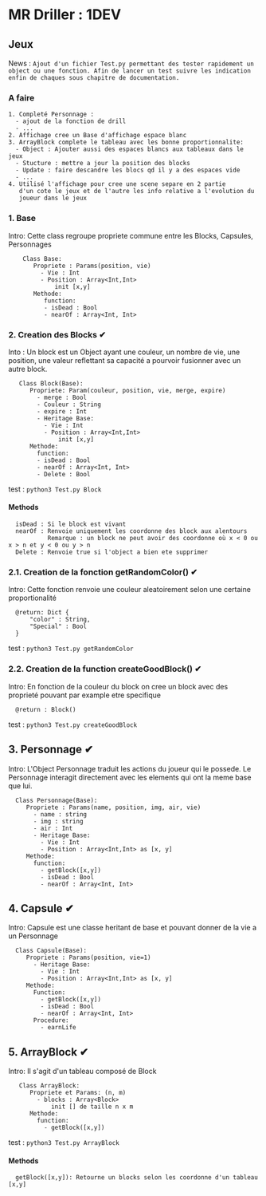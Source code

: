 # MR Driller : 1DEV

## Jeux


News :  `Ajout d'un fichier Test.py permettant des tester rapidement un object ou une fonction. Afin de lancer un test suivre les indication enfin de chaques sous chapitre de documentation.`

### A faire

```
1. Completé Personnage :
  - ajout de la fonction de drill
  - ...
2. Affichage cree un Base d'affichage espace blanc
3. ArrayBlock complete le tableau avec les bonne proportionnalite:
  - Object : Ajouter aussi des espaces blancs aux tableaux dans le jeux
  - Stucture : mettre a jour la position des blocks
  - Update : faire descandre les blocs qd il y a des espaces vide
  - ...
4. Utilisé l'affichage pour cree une scene separe en 2 partie
   d'un cote le jeux et de l'autre les info relative a l'evolution du
   joueur dans le jeux
```

### 1. Base

Intro: Cette class regroupe propriete commune entre les Blocks, Capsules, Personnages

```
    Class Base:
       Propriete : Params(position, vie)
         - Vie : Int
         - Position : Array<Int,Int>
             init [x,y]
       Methode:
          function:
          - isDead : Bool
          - nearOf : Array<Int, Int>
```

### 2. Creation des Blocks ✔

Into : Un block est un Object ayant une couleur, un nombre de vie, une position, une valeur reflettant sa capacité a pourvoir fusionner avec un autre block.

```
   Class Block(Base):
      Propriete: Param(couleur, position, vie, merge, expire)
        - merge : Bool
        - Couleur : String
        - expire : Int
        - Heritage Base:
          - Vie : Int
          - Position : Array<Int,Int>
              init [x,y]
      Methode:
        function:
        - isDead : Bool
        - nearOf : Array<Int, Int>
        - Delete : Bool
```

test : `python3 Test.py Block`

#### Methods
```
  isDead : Si le block est vivant
  nearOf : Renvoie uniquement les coordonne des block aux alentours
           Remarque : un block ne peut avoir des coordonne où x < 0 ou x > n et y < 0 ou y > n
  Delete : Renvoie true si l'object a bien ete supprimer
```

### 2.1. Creation de la fonction getRandomColor() ✔

Intro: Cette fonction renvoie une couleur aleatoirement selon une certaine proportionalité

```
  @return: Dict {
      "color" : String,
      "Special" : Bool
  }
```

test : `python3 Test.py getRandomColor`

### 2.2. Creation de la function createGoodBlock() ✔

Intro: En fonction de la couleur du block on cree un block avec des proprieté pouvant par example etre specifique

```
  @return : Block()
```

test : `python3 Test.py createGoodBlock`

## 3. Personnage ✔

Intro: L'Object Personnage traduit les actions du joueur qui le possede.
Le Personnage interagit directement avec les elements qui ont la meme base que lui.

```
  Class Personnage(Base):
     Propriete : Params(name, position, img, air, vie)
       - name : string
       - img : string
       - air : Int
       - Heritage Base:
         - Vie : Int
         - Position : Array<Int,Int> as [x, y]
     Methode:
       function:
         - getBlock([x,y])
         - isDead : Bool
         - nearOf : Array<Int, Int>
```

## 4. Capsule ✔

Intro: Capsule est une classe heritant de base et pouvant donner de la vie a un Personnage

```
  Class Capsule(Base):
     Propriete : Params(position, vie=1)
       - Heritage Base:
         - Vie : Int
         - Position : Array<Int,Int> as [x, y]
     Methode:
       Function:
         - getBlock([x,y])
         - isDead : Bool
         - nearOf : Array<Int, Int>
       Procedure:
         - earnLife
```

## 5. ArrayBlock ✔

Intro: Il s'agit d'un tableau composé de Block

```
   Class ArrayBlock:
      Propriete et Params: (n, m)
        - blocks : Array<Block>
            init [] de taille n x m
      Methode:
        function:
          - getBlock([x,y])
```

test : `python3 Test.py ArrayBlock`

#### Methods
```
  getBlock([x,y]): Retourne un blocks selon les coordonne d'un tableau [x,y]
```
